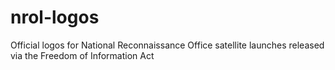 # nrol-logos
Official logos for National Reconnaissance Office satellite launches released via the Freedom of Information Act 
